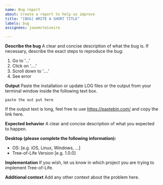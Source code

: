```yaml
---
name: Bug report
about: Create a report to help us improve
title: "[BUG] WRITE A SHORT TITLE"
labels: bug
assignees: joaomcteixeira

---
```


**Describe the bug**
A clear and concise description of what the bug is. If necessary, describe the exact steps to reproduce the bug: 

1. Go to '...'
2. Click on '....'
3. Scroll down to '....'
4. See error

**Output**
Paste the installation or update LOG files or the output from your terminal window inside the following text box.

```
paste the out put here 
```

If the output text is long, feel free to use https://pastebin.com/ and copy the link here.

**Expected behavior**
A clear and concise description of what you expected to happen.

**Desktop (please complete the following information):**
 - OS: [e.g. iOS, Linux, Windows, ...]
 - Tree-of-Life Version [e.g. 1.0.0]

**Implementation**
If you wish, let us know in which project you are trying to implement Tree-of-Life.

**Additional context**
Add any other context about the problem here.
